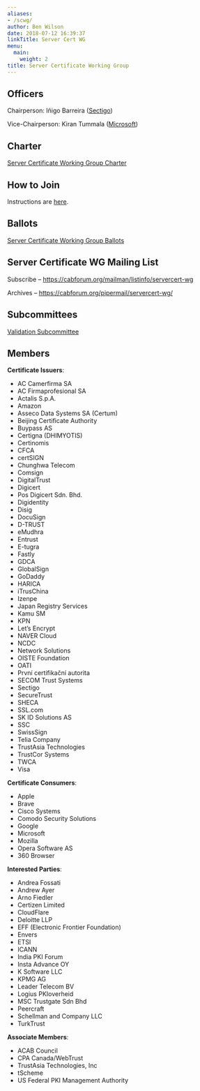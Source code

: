 ```yaml
---
aliases:
- /scwg/
author: Ben Wilson
date: 2018-07-12 16:39:37
linkTitle: Server Cert WG
menu:
  main:
    weight: 2
title: Server Certificate Working Group
---
```


## Officers

Chairperson: Iñigo Barreira ([Sectigo](https://sectigo.com/))

Vice-Chairperson: Kiran Tummala ([Microsoft](https://www.microsoft.com))

## Charter

[Server Certificate Working Group Charter](charter/)

## How to Join

Instructions are [here](/about/information/potential-members/).

## Ballots

[Server Certificate Working Group Ballots](ballots/)

## Server Certificate WG Mailing List

Subscribe – https://cabforum.org/mailman/listinfo/servercert-wg

Archives – https://cabforum.org/pipermail/servercert-wg/

## Subcommittees

[Validation Subcommittee](/working-groups/server/validation-subcommittee/)

## Members 

**Certificate Issuers**:
- AC Camerfirma SA
- AC Firmaprofesional SA
- Actalis S.p.A.
- Amazon
- Asseco Data Systems SA (Certum)
- Beijing Certificate Authority
- Buypass AS
- Certigna (DHIMYOTIS)
- Certinomis
- CFCA
- certSIGN
- Chunghwa Telecom
- Comsign
- DigitalTrust
- Digicert
- Pos Digicert Sdn. Bhd.
- Digidentity
- Disig
- DocuSign
- D-TRUST
- eMudhra
- Entrust
- E-tugra
- Fastly
- GDCA
- GlobalSign
- GoDaddy
- HARICA
- iTrusChina
- Izenpe
- Japan Registry Services
- Kamu SM
- KPN
- Let’s Encrypt
- NAVER Cloud
- NCDC
- Network Solutions
- OISTE Foundation
- OATI
- První certifikační autorita
- SECOM Trust Systems
- Sectigo
- SecureTrust
- SHECA
- SSL.com
- SK ID Solutions AS
- SSC
- SwissSign
- Telia Company
- TrustAsia Technologies
- TrustCor Systems
- TWCA
- Visa

**Certificate Consumers**:
- Apple
- Brave
- Cisco Systems
- Comodo Security Solutions
- Google
- Microsoft
- Mozilla
- Opera Software AS
- 360 Browser

**Interested Parties**:
- Andrea Fossati
- Andrew Ayer
- Arno Fiedler
- Certizen Limited
- CloudFlare
- Deloitte LLP
- EFF (Electronic Frontier Foundation)
- Envers
- ETSI
- ICANN
- India PKI Forum
- Insta Advance OY
- K Software LLC
- KPMG AG
- Leader Telecom BV
- Logius PKIoverheid
- MSC Trustgate Sdn Bhd
- Peercraft
- Schellman and Company LLC
- TurkTrust

**Associate Members**:
- ACAB Council
- CPA Canada/WebTrust
- TrustAsia Technologies, Inc
- tScheme
- US Federal PKI Management Authority
